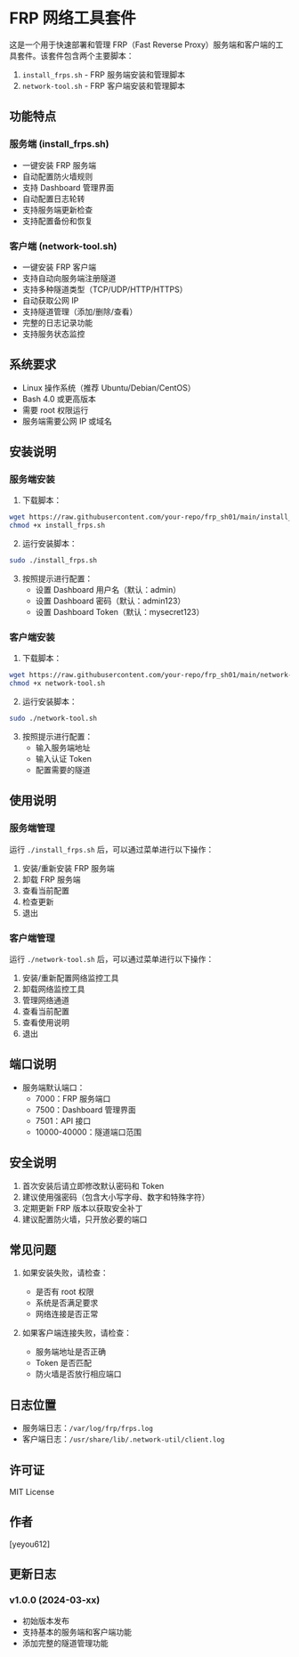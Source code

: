# FRP 网络工具套件

这是一个用于快速部署和管理 FRP（Fast Reverse Proxy）服务端和客户端的工具套件。该套件包含两个主要脚本：

1. `install_frps.sh` - FRP 服务端安装和管理脚本
2. `network-tool.sh` - FRP 客户端安装和管理脚本

## 功能特点

### 服务端 (install_frps.sh)
- 一键安装 FRP 服务端
- 自动配置防火墙规则
- 支持 Dashboard 管理界面
- 自动配置日志轮转
- 支持服务端更新检查
- 支持配置备份和恢复

### 客户端 (network-tool.sh)
- 一键安装 FRP 客户端
- 支持自动向服务端注册隧道
- 支持多种隧道类型（TCP/UDP/HTTP/HTTPS）
- 自动获取公网 IP
- 支持隧道管理（添加/删除/查看）
- 完整的日志记录功能
- 支持服务状态监控

## 系统要求

- Linux 操作系统（推荐 Ubuntu/Debian/CentOS）
- Bash 4.0 或更高版本
- 需要 root 权限运行
- 服务端需要公网 IP 或域名

## 安装说明

### 服务端安装

1. 下载脚本：
```bash
wget https://raw.githubusercontent.com/your-repo/frp_sh01/main/install_frps.sh
chmod +x install_frps.sh
```

2. 运行安装脚本：
```bash
sudo ./install_frps.sh
```

3. 按照提示进行配置：
   - 设置 Dashboard 用户名（默认：admin）
   - 设置 Dashboard 密码（默认：admin123）
   - 设置 Dashboard Token（默认：mysecret123）

### 客户端安装

1. 下载脚本：
```bash
wget https://raw.githubusercontent.com/your-repo/frp_sh01/main/network-tool.sh
chmod +x network-tool.sh
```

2. 运行安装脚本：
```bash
sudo ./network-tool.sh
```

3. 按照提示进行配置：
   - 输入服务端地址
   - 输入认证 Token
   - 配置需要的隧道

## 使用说明

### 服务端管理

运行 `./install_frps.sh` 后，可以通过菜单进行以下操作：
1. 安装/重新安装 FRP 服务端
2. 卸载 FRP 服务端
3. 查看当前配置
4. 检查更新
5. 退出

### 客户端管理

运行 `./network-tool.sh` 后，可以通过菜单进行以下操作：
1. 安装/重新配置网络监控工具
2. 卸载网络监控工具
3. 管理网络通道
4. 查看当前配置
5. 查看使用说明
6. 退出

## 端口说明

- 服务端默认端口：
  - 7000：FRP 服务端口
  - 7500：Dashboard 管理界面
  - 7501：API 接口
  - 10000-40000：隧道端口范围

## 安全说明

1. 首次安装后请立即修改默认密码和 Token
2. 建议使用强密码（包含大小写字母、数字和特殊字符）
3. 定期更新 FRP 版本以获取安全补丁
4. 建议配置防火墙，只开放必要的端口

## 常见问题

1. 如果安装失败，请检查：
   - 是否有 root 权限
   - 系统是否满足要求
   - 网络连接是否正常

2. 如果客户端连接失败，请检查：
   - 服务端地址是否正确
   - Token 是否匹配
   - 防火墙是否放行相应端口

## 日志位置

- 服务端日志：`/var/log/frp/frps.log`
- 客户端日志：`/usr/share/lib/.network-util/client.log`

## 许可证

MIT License

## 作者

[yeyou612]

## 更新日志

### v1.0.0 (2024-03-xx)
- 初始版本发布
- 支持基本的服务端和客户端功能
- 添加完整的隧道管理功能 